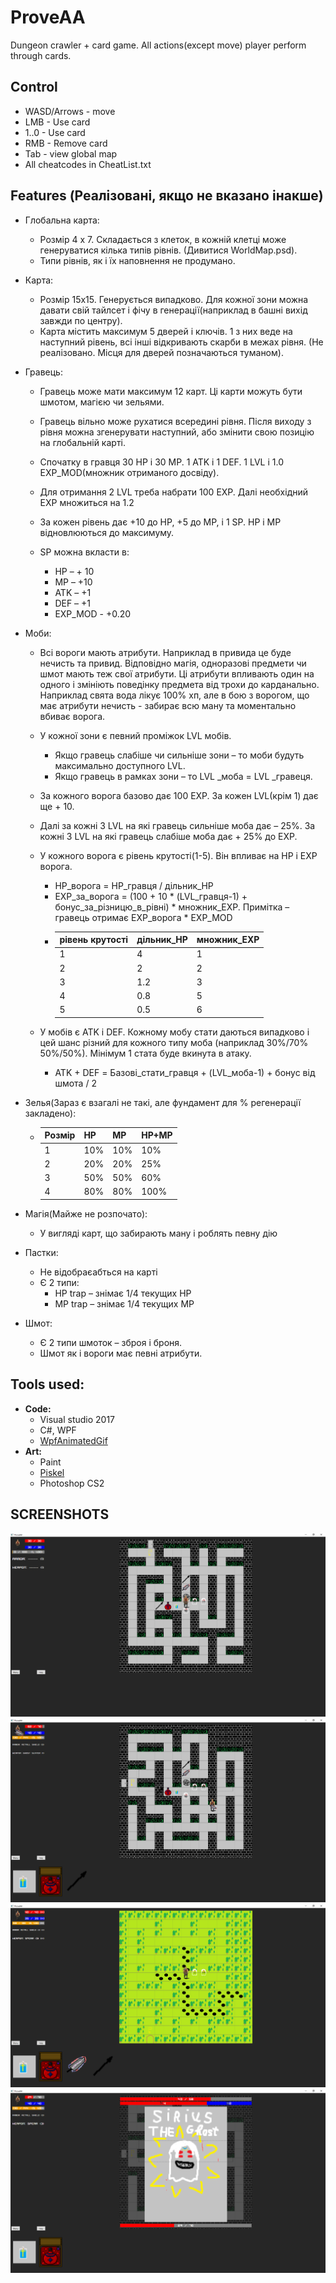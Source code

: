 # ProveAA
 Dungeon crawler + card game. All actions(except move) player perform through cards.

## Control
 * WASD/Arrows - move
 * LMB - Use card
 * 1..0 - Use card
 * RMB - Remove card
 * Tab - view global map
 * All cheatcodes in CheatList.txt
 
## Features (Реалізовані, якщо не вказано інакше)
 * Глобальна карта:
	* Розмір 4 х 7. Складається з клеток, в кожній клетці може генеруватися кілька типів рівнів. (Дивитися WorldMap.psd).
	* Типи рівнів, як і їх наповнення не продумано.

 * Карта:
	* Розмір 15х15. Генерується випадково. Для кожної зони можна давати свій тайлсет і фічу в генерації(наприклад в башні вихід завжди по центру).
	* Карта містить максимум 5 дверей і ключів. 1 з них веде на наступний рівень, всі інші відкривають скарби в межах рівня. (Не реалізовано. Місця для дверей позначаються туманом).
	
	
 * Гравець:
	* Гравець може мати максимум 12 карт. Ці карти можуть бути шмотом, магією чи зельями. 
	* Гравець вільно може рухатися всередині рівня. Після виходу з рівня можна згенерувати наступний, або змінити свою позицію на глобальній карті.
	
	* Спочатку в гравця 30 HP і 30 MP. 1 ATK і 1 DEF. 1 LVL  і 1.0 EXP_MOD(множник отриманого досвіду).
	* Для отримання 2 LVL треба набрати 100 EXP. Далі необхідний EXP множиться на 1.2
	* За кожен рівень дає +10 до HP, +5 до MP, і 1 SP. HP і MP відновлюються до максимуму.
	* SP можна вкласти в:
		* HP – + 10
		* MP – +10
		* ATK – +1
		* DEF – +1
		* EXP_MOD - +0.20
		
		
 * Моби:
	* Всі вороги мають атрибути. Наприклад в привида це буде нечисть та привид. Відповідно магія, одноразові предмети чи шмот мають теж свої атрибути. Ці атрибути впливають один на одного і змініють поведінку предмета від трохи до карданально. Наприклад свята вода лікує 100% хп, але в бою з ворогом, що має атрибути нечисть - забирає всю ману та моментально вбиває ворога.
 
	* У кожної зони є певний проміжок LVL мобів.
		* Якщо гравець слабіше чи сильніше зони – то моби будуть максимально доступного LVL.
		* Якщо гравець в рамках зони – то LVL _моба =  LVL _гравеця.
	
	* За кожного ворога базово дає 100 EXP. За кожен LVL(крім 1) дає ще + 10.
	* Далі за кожні 3 LVL на які гравець сильніше моба дає – 25%. За кожні 3 LVL на які гравець слабіше моба дає + 25% до EXP.
	* У кожного ворога є рівень крутості(1-5). Він впливає на HP і EXP ворога. 
		* HP_ворога = HP_гравця / дільник_HP
		* EXP_за_ворога = (100 + 10 * (LVL_гравця-1) + бонус_за_різницю_в_рівні) * множник_EXP. Примітка – гравець отримає EXP_ворога * EXP_MOD
		*  	| рівень крутості | дільник_HP | множник_EXP |
			| --- | --- | --- |
			| 1 | 4   | 1 |
			| 2 | 2   | 2 |
			| 3 | 1.2 | 3 |
			| 4 | 0.8 | 5 |
			| 5 | 0.5 | 6 |
	 
	* У мобів є ATK і DEF. Кожному мобу стати даються випадково і цей шанс різний для кожного типу моба (наприклад 30%/70% 50%/50%). Мінімум 1 стата буде вкинута в атаку.
		* ATK + DEF = Базові_стати_гравця + (LVL_моба-1) + бонус від шмота / 2

 
 * Зелья(Зараз є взагалі не такі, але фундамент для % регенерації закладено):
	* 	|Розмір | HP  | MP  | HP+MP |
		| ---   | --- | --- | ---   |
		| 1 	| 10% | 10% | 10%   |
		| 2 	| 20% | 20% | 25%   |
		| 3 	| 50% | 50% | 60%   |
		| 4 	| 80% | 80% | 100%  |
		
		
 * Магія(Майже не розпочато):
	* У вигляді карт, що забирають ману і роблять певну дію
	
	
 * Пастки:
	* Не відобраєабться на карті
	* Є 2 типи:
		* HP trap – знімає 1/4  текущих HP
		* MP trap – знімає 1/4  текущих MP

		
 * Шмот:
	* Є 2 типи шмоток – зброя і броня. 
	* Шмот як і вороги має певні атрибути.
 
## Tools used:
 * **Code:**
	* Visual studio 2017
	* C#, WPF
	* [WpfAnimatedGif](https://github.com/XamlAnimatedGif/WpfAnimatedGif)
 * **Art:**
	* Paint
	* [Piskel](https://github.com/piskelapp/piskel)
	* Photoshop CS2
	
## SCREENSHOTS
![](readme/1.png) 
![](readme/2.png) 
![](readme/3.png) 
![](readme/4.png) 